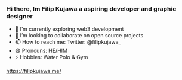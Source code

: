 ### Hi there, Im Filip Kujawa a aspiring developer and graphic designer




- 🌱 I’m currently exploring web3 development
- 🤝 I’m looking to collaborate on open source projects
- 📫 How to reach me: Twitter: @filipkujawa_ 
- 😄 Pronouns: HE/HIM
- ⚡ Hobbies: Water Polo & Gym

https://filipkujawa.me/

